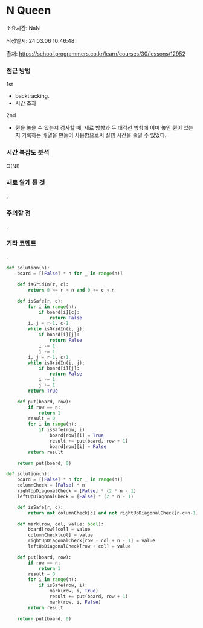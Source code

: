 # N Queen

소요시간: NaN

작성일시: 24.03.06 10:46:48

출처: https://school.programmers.co.kr/learn/courses/30/lessons/12952

### 접근 방법
1st
- backtracking.
- 시간 초과

2nd
- 퀸을 놓을 수 있는지 검사할 때, 세로 방향과 두 대각선 방향에 이미 놓인 퀸이 있는지 기록하는 배열을 만들어 사용함으로써 실행 시간을 줄일 수 있었다.

### 시간 복잡도 분석
O(N!)

### 새로 알게 된 것
.

### 주의할 점
.

### 기타 코멘트
.

```python
def solution(n):
    board = [[False] * n for _ in range(n)]

    def isGridIn(r, c):
        return 0 <= r < n and 0 <= c < n

    def isSafe(r, c):
        for i in range(n):
            if board[i][c]:
                return False
        i, j = r-1, c-1
        while isGridIn(i, j):
            if board[i][j]:
                return False
            i -= 1
            j -= 1
        i, j = r-1, c+1
        while isGridIn(i, j):
            if board[i][j]:
                return False
            i -= 1
            j += 1
        return True

    def put(board, row):
        if row == n:
            return 1
        result = 0
        for i in range(n):
            if isSafe(row, i):
                board[row][i] = True
                result += put(board, row + 1)
                board[row][i] = False
        return result

    return put(board, 0)
```
```python
def solution(n):
    board = [[False] * n for _ in range(n)]
    columnCheck = [False] * n
    rightUpDiagonalCheck = [False] * (2 * n - 1)
    leftUpDiagonalCheck = [False] * (2 * n - 1)

    def isSafe(r, c):
        return not columnCheck[c] and not rightUpDiagonalCheck[r-c+n-1] and not leftUpDiagonalCheck[r+c]

    def mark(row, col, value: bool):
        board[row][col] = value
        columnCheck[col] = value
        rightUpDiagonalCheck[row - col + n - 1] = value
        leftUpDiagonalCheck[row + col] = value

    def put(board, row):
        if row == n:
            return 1
        result = 0
        for i in range(n):
            if isSafe(row, i):
                mark(row, i, True)
                result += put(board, row + 1)
                mark(row, i, False)
        return result

    return put(board, 0)
```

